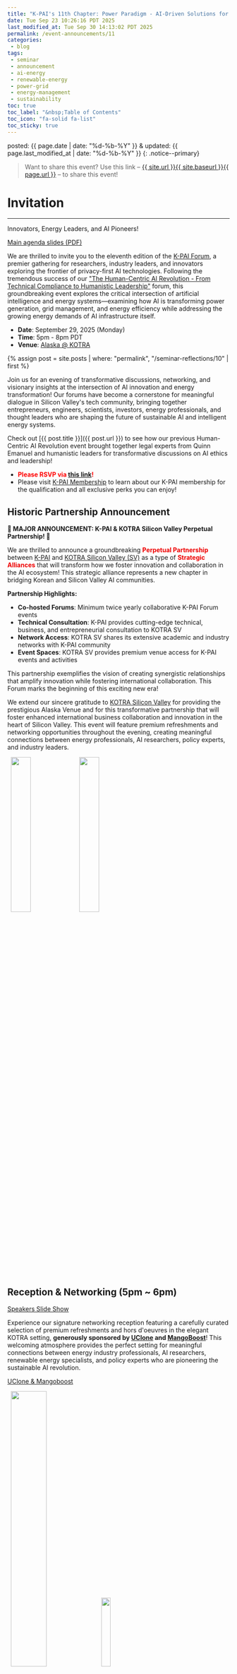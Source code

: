 ```yaml
---
title: "K-PAI's 11th Chapter: Power Paradigm - AI-Driven Solutions for Energy's Future"
date: Tue Sep 23 10:26:16 PDT 2025
last_modified_at: Tue Sep 30 14:13:02 PDT 2025
permalink: /event-announcements/11
categories:
 - blog
tags:
 - seminar
 - announcement
 - ai-energy
 - renewable-energy
 - power-grid
 - energy-management
 - sustainability
toc: true
toc_label: "&nbsp;Table of Contents"
toc_icon: "fa-solid fa-list"
toc_sticky: true
---
```


posted: {{ page.date | date: "%d-%b-%Y" }}
&amp;
updated: {{ page.last_modified_at | date: "%d-%b-%Y" }}
{: .notice--primary}

> Want to share this event?
Use this link
&ndash; <a href="{{ page.url }}">{{ site.url }}{{ site.baseurl }}{{ page.url }}</a> &ndash;
to share this event!

# Invitation

---

Innovators, Energy Leaders, and AI Pioneers!

<a href="https://solar-society.github.io/resource/seminars/11 - 29-Sep-2025/K-PAI - Power Paradigm - Sep-2025.pdf">Main agenda slides (PDF)</a>

We are thrilled to invite you to the eleventh edition of the [K-PAI Forum](/),
a premier gathering for researchers, industry leaders,
and innovators exploring the frontier of privacy-first AI technologies.
Following the tremendous success of our ["The Human-Centric AI Revolution - From Technical Compliance to Humanistic Leadership"](/event-announcements/10) forum,
this groundbreaking event explores the critical intersection of artificial intelligence and energy systems—examining how AI is transforming power generation, grid management, and energy efficiency while addressing the growing energy demands of AI infrastructure itself.

- **Date**: September 29, 2025 (Monday)
- **Time**: 5pm - 8pm PDT
- **Venue**: [Alaska @ KOTRA](https://maps.app.goo.gl/rodukzZGtDmz2XZM9)

{% assign post = site.posts | where: "permalink", "/seminar-reflections/10" | first %}

Join us for an evening of transformative discussions, networking,
and visionary insights at the intersection of AI innovation and energy transformation!
Our forums have become a cornerstone for meaningful dialogue
in Silicon Valley's tech community, bringing together entrepreneurs, engineers, scientists, investors, energy professionals,
and thought leaders who are shaping the future of sustainable AI and intelligent energy systems.

Check out [{{ post.title }}]({{ post.url }}) to see how our previous Human-Centric AI Revolution event brought together legal experts from Quinn Emanuel and humanistic leaders for transformative discussions on AI ethics and leadership!

- <font color="red"><strong>Please RSVP via <a href="https://luma.com/7vaaf42b">this link</a>!</strong></font>
- Please visit [K-PAI Membership](/membership) to learn about our K-PAI membership for the qualification and all exclusive perks you can enjoy!

## Historic Partnership Announcement

**🎉 MAJOR ANNOUNCEMENT: K-PAI &amp; KOTRA Silicon Valley Perpetual Partnership! 🎉**

We are thrilled to announce a groundbreaking **<font color="#ee0000">Perpetual Partnership</font>** between [K-PAI](/) and [KOTRA Silicon Valley (SV)](https://www.connectkotrasv.org/) as a type of **<font color="#ee0000">Strategic Alliances</font>** that will transform how we foster innovation and collaboration in the AI ecosystem! This strategic alliance represents a new chapter in bridging Korean and Silicon Valley AI communities.

**Partnership Highlights:**
- **Co-hosted Forums**: Minimum twice yearly collaborative K-PAI Forum events
- **Technical Consultation**: K-PAI provides cutting-edge technical, business, and entrepreneurial consultation to KOTRA SV
- **Network Access**: KOTRA SV shares its extensive academic and industry networks with K-PAI community
- **Event Spaces**: KOTRA SV provides premium venue access for K-PAI events and activities

This partnership exemplifies the vision of creating synergistic relationships that amplify innovation while fostering international collaboration. This Forum marks the beginning of this exciting new era!

We extend our sincere gratitude to [KOTRA Silicon Valley](https://www.connectkotrasv.org) for providing the prestigious Alaska Venue and for this transformative partnership that will foster enhanced international business collaboration and innovation in the heart of Silicon Valley. This event will feature premium refreshments and networking opportunities throughout the evening, creating meaningful connections between energy professionals, AI researchers, policy experts, and industry leaders.

<div class="img-container-justified">
&nbsp;
<img width="30%" src="/assets/images/k-on-pie.png">
<img width="30%" src="/resource/org-logos/kotra-silicon-valley-logo.jpeg">
&nbsp;
</div>

## Reception & Networking (5pm ~ 6pm)

<a href="https://solar-society.github.io/resource/seminars/11 - 29-Sep-2025/SpeakerslideShow.pptx">Speakers Slide Show</a>

Experience our signature networking reception featuring a carefully curated selection of premium refreshments and hors d'oeuvres in the elegant KOTRA setting, **generously sponsored by <a href="https://www.uclone.net/">UClone</a> and <a href="https://www.mangoboost.io/">MangoBoost</a>**!
This welcoming atmosphere provides the perfect setting for meaningful connections between energy industry professionals, AI researchers, renewable energy specialists, and policy experts who are pioneering the sustainable AI revolution.

<a href="https://solar-society.github.io/resource/seminars/11 - 29-Sep-2025/Logo for K_PAI with Uclone.pdf">UClone &amp; Mangoboost</a>

<div class="img-container-justified">
&nbsp;
<img width="40%" src="/resource/org-logos/uclone-logo-gray-2048.png">
<img width="20%" src="/resource/org-logos/MangoBoost_Logo.png">
&nbsp;
</div>

## Opening Remarks (6pm ~ 6:10pm)

## Announcement of the Perpetual Partnership between K-PAI and KOTRA SV

- **Speakers**: [Sunghee Yun](https://sungheeyun.github.io) (Leader of [K-PAI](/)) and [Oh Hyoung Kwon](https://www.linkedin.com/in/oh-hyoung-kwon-0183b7338/) (Managing Director of [KOTRA Silicon Valley](https://www.connectkotrasv.org/))
- **Time**: 6pm ~ 6:10pm
- <a href="https://solar-society.github.io/resource/seminars/11 - 29-Sep-2025/K-PAI - Power Paradigm - Sep-2025.pdf">slides</a>

Join us for this historic moment as we officially announce the groundbreaking perpetual partnership between K-PAI and KOTRA Silicon Valley. This opening ceremony will formalize the strategic alliance that will transform how we foster innovation and collaboration in the AI ecosystem, bridging Korean and Silicon Valley AI communities while setting the stage for an evening of transformative discussions about the intersection of AI and energy systems.

## Featured Presentations (6:10pm ~ 7:40pm)

### Power and energy as first-class AI design metrics

- **Speaker**: [Jae-Won Chung](https://www.linkedin.com/in/jae-won-chung-cs/), Ph.D. Student @ [University of Michigan](https://umich.edu/)
- **Time**: 6:10pm ~ 6:40pm
- <a href="https://solar-society.github.io/resource/seminars/11 - 29-Sep-2025/presentation slides/2025.09.29 KPAI -- Power and Energy as First-Class AI Design Metrics.pdf">slides</a>

The field of AI is experiencing unprecedented scale, which has made power and energy a key concern in building and deploying AI models in the real world. This talk will first discuss current challenges in AI power management and energy consumption, and how increasing scale will exacerbate them. Following this, Jae-Won will discuss current academic and open-source advances in systematically measuring, understanding, and optimizing the energy consumption of AI, leading to our vision for a cross-layer optimized, energy-optimal AI stack. This presentation provides essential insights for anyone building or deploying AI systems at scale.

### How Silicon Valley and energy companies must both win for AI to scale

- **Speaker**: [Jieul Jang](https://www.linkedin.com/in/jieuljang/), Senior Director @ [Hanwha Qcells](https://www.hanwha.com/companies/hanwha-solutions-qcells-division.do)
- **Time**: 6:40pm ~ 7:05pm
<!-- <a href="https://solar-society.github.io/resource/seminars/11 - 29-Sep-2025/presentation slides/Jieul - K-PAI Sep 2025.pdf">slides</a-->

AI chips are becoming 2–3x more efficient every generation, but demand is rising 10x faster. Even with technological breakthroughs, AI's energy use will triple by 2030. To keep AI scaling, efficiency alone isn't enough. We need massive, fast energy deployment and solar and storage can be a very viable answer. The future of AI depends on the energy sector as much as on chipmakers. Both must win together. Jieul will explore how renewable energy infrastructure and AI development are becoming increasingly interdependent, creating new market opportunities and transformation strategies.

### Challenges of modern power grid operations

- **Speaker**: [Brian Shin](https://www.linkedin.com/in/brian-shin-b2611134/), Senior Specialist @ [PG&E](https://www.pge.com/)
- **Time**: 7:05pm ~ 7:20pm

This talk will explore challenges of modern power grid operations. Modern power grids require comprehensive analysis using multiple data types—real-time operational data, historical performance records, simulation models, and research study data—to effectively implement generative AI solutions. Brian will discuss core operational challenges spanning blackout management and restoration procedures, renewable energy integration with various inverter technologies, and complex power market operations. Energy storage system technology presents both opportunities and challenges, with battery output experiencing rapid growth that must be carefully managed alongside evolving supply and demand patterns. Real-world security events in California's CAISO system and Australia demonstrate the vulnerability of power grids and highlight the critical need for enhanced operational strategies using AI.

### The control room of the future - AI meets digital twin

- **Speaker**: [Seong Choi](https://www.linkedin.com/in/seong-choi-944a80a4/), Senior Lead @ [National Renewable Energy Laboratory](https://www.nrel.gov/)
- **Time**: 7:20pm ~ 7:40pm

As the energy grid becomes increasingly complex and dynamic, utility control centers must adapt to process vast amounts of data, respond quickly to changing grid conditions, manage floods of alarms, and maintain reliability in an era of high stress and uncertainty. Can Artificial Intelligence truly live up to its promise to support this transformation, or is it more hype than help? This presentation examines the potential for AI to move from concept to reality in transmission and distribution grid operations. Seong will demonstrate the capabilities of eGridGPT, a cutting-edge Generative AI model designed specifically for NERC compliant on-premise use in grid control rooms. By integrating eGridGPT with existing control room tools and Digital Twin, operators can gain enhanced guidance and decision support, leading to improved situational awareness, operational effectiveness, security and reliability.

## Q&A & Further Networking (7:40pm ~ 8pm)

K-PAI Members' favorite time! The very moment everyone awaits!
—
This extended networking session provides a unique opportunity to engage directly with our expert speakers and fellow attendees. **Connect with energy industry professionals** from PG&E and NREL, **engage with renewable energy leaders** from Hanwha Qcells, and **collaborate with AI researchers** pioneering energy-efficient AI systems. **K-PAI members are encouraged to introduce themselves and their companies**, creating opportunities for meaningful business connections and potential collaborations in the rapidly growing AI-energy intersection. Previous forums have seen transformative partnerships emerge during these dynamic discussions, where energy experts, AI technologists, policy professionals, and entrepreneurs bridge sustainability challenges with innovative AI solutions in real-time conversations.

# Why Attend?

Attending this landmark event offers a rare opportunity to explore the critical intersection of AI innovation and energy transformation. You'll gain essential insights into energy-efficient AI design from leading academic researchers, learn about renewable energy market opportunities from industry leaders at Hanwha Qcells, understand real-world power grid challenges from PG&E specialists, and discover cutting-edge AI applications in energy management from NREL experts. This forum bridges the often-separate worlds of AI development and energy infrastructure, providing practical frameworks for building sustainable AI systems and intelligent energy solutions. Engage with thought leaders who are pioneering new models of AI development that prioritize energy efficiency while advancing clean energy deployment and grid modernization.

# Target Audience

The event is tailored to a diverse yet focused audience. It caters to:

- AI researchers and practitioners
- Energy industry professionals and engineers
- Renewable energy specialists and developers
- Power grid operators and utility professionals
- Clean technology entrepreneurs and investors
- Energy policy makers and regulatory professionals
- Sustainability and ESG professionals
- Hardware engineers working on energy-efficient systems
- Data center and cloud infrastructure professionals
- Climate technology researchers and advocates
- Journalists and technology media professionals
- Anyone interested in the intersection of AI innovation and energy transformation

---

We look forward to your participation in this transformative forum! If you have any questions or topics you'd like to discuss, please don't hesitate to reach out at [k.private.ai@gmail.com](mailto:k.private.ai@gmail.com).

Best regards,

[K-PAI Committee](/committee)

